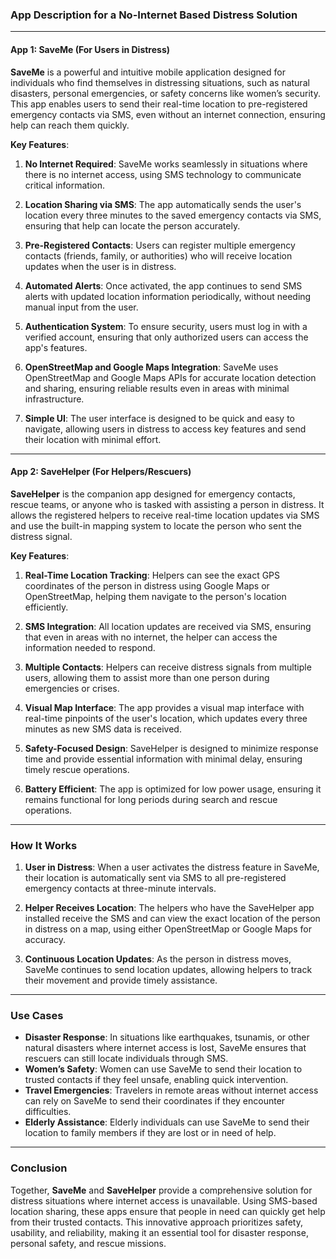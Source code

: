### App Description for a No-Internet Based Distress Solution

---

#### **App 1: SaveMe (For Users in Distress)**

**SaveMe** is a powerful and intuitive mobile application designed for individuals who find themselves in distressing situations, such as natural disasters, personal emergencies, or safety concerns like women’s security. This app enables users to send their real-time location to pre-registered emergency contacts via SMS, even without an internet connection, ensuring help can reach them quickly.

**Key Features**:
1. **No Internet Required**: SaveMe works seamlessly in situations where there is no internet access, using SMS technology to communicate critical information.
   
2. **Location Sharing via SMS**: The app automatically sends the user's location every three minutes to the saved emergency contacts via SMS, ensuring that help can locate the person accurately.

3. **Pre-Registered Contacts**: Users can register multiple emergency contacts (friends, family, or authorities) who will receive location updates when the user is in distress.

4. **Automated Alerts**: Once activated, the app continues to send SMS alerts with updated location information periodically, without needing manual input from the user.

5. **Authentication System**: To ensure security, users must log in with a verified account, ensuring that only authorized users can access the app's features.

6. **OpenStreetMap and Google Maps Integration**: SaveMe uses OpenStreetMap and Google Maps APIs for accurate location detection and sharing, ensuring reliable results even in areas with minimal infrastructure.

7. **Simple UI**: The user interface is designed to be quick and easy to navigate, allowing users in distress to access key features and send their location with minimal effort.

---

#### **App 2: SaveHelper (For Helpers/Rescuers)**

**SaveHelper** is the companion app designed for emergency contacts, rescue teams, or anyone who is tasked with assisting a person in distress. It allows the registered helpers to receive real-time location updates via SMS and use the built-in mapping system to locate the person who sent the distress signal.

**Key Features**:
1. **Real-Time Location Tracking**: Helpers can see the exact GPS coordinates of the person in distress using Google Maps or OpenStreetMap, helping them navigate to the person's location efficiently.

2. **SMS Integration**: All location updates are received via SMS, ensuring that even in areas with no internet, the helper can access the information needed to respond.

3. **Multiple Contacts**: Helpers can receive distress signals from multiple users, allowing them to assist more than one person during emergencies or crises.

4. **Visual Map Interface**: The app provides a visual map interface with real-time pinpoints of the user's location, which updates every three minutes as new SMS data is received.

5. **Safety-Focused Design**: SaveHelper is designed to minimize response time and provide essential information with minimal delay, ensuring timely rescue operations.

6. **Battery Efficient**: The app is optimized for low power usage, ensuring it remains functional for long periods during search and rescue operations.

---

### How It Works

1. **User in Distress**: When a user activates the distress feature in SaveMe, their location is automatically sent via SMS to all pre-registered emergency contacts at three-minute intervals.
   
2. **Helper Receives Location**: The helpers who have the SaveHelper app installed receive the SMS and can view the exact location of the person in distress on a map, using either OpenStreetMap or Google Maps for accuracy.

3. **Continuous Location Updates**: As the person in distress moves, SaveMe continues to send location updates, allowing helpers to track their movement and provide timely assistance.

---

### Use Cases

- **Disaster Response**: In situations like earthquakes, tsunamis, or other natural disasters where internet access is lost, SaveMe ensures that rescuers can still locate individuals through SMS.
- **Women’s Safety**: Women can use SaveMe to send their location to trusted contacts if they feel unsafe, enabling quick intervention.
- **Travel Emergencies**: Travelers in remote areas without internet access can rely on SaveMe to send their coordinates if they encounter difficulties.
- **Elderly Assistance**: Elderly individuals can use SaveMe to send their location to family members if they are lost or in need of help.

---

### Conclusion

Together, **SaveMe** and **SaveHelper** provide a comprehensive solution for distress situations where internet access is unavailable. Using SMS-based location sharing, these apps ensure that people in need can quickly get help from their trusted contacts. This innovative approach prioritizes safety, usability, and reliability, making it an essential tool for disaster response, personal safety, and rescue missions.
